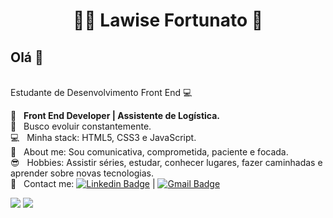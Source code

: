 <h1 align="center"> 👩‍💻 Lawise Fortunato 🚀</h1>
 
## Olá 👋

<br/> Estudante de Desenvolvimento Front End :computer:

 :rocket:  &nbsp; **Front End Developer | Assistente de Logística.**
 <br/> :purple_heart: &nbsp; Busco evoluir constantemente.
 <br/> :computer: &nbsp; Minha stack: HTML5, CSS3 e JavaScript.
 <br/> 💬  &nbsp; About me: Sou comunicativa, comprometida, paciente e focada. 
 <br/> :sunglasses: &nbsp; Hobbies:  Assistir séries, estudar, conhecer lugares, fazer caminhadas e aprender sobre novas tecnologias.
 <br/> :email: &nbsp; Contact me: [![Linkedin Badge](https://img.shields.io/badge/-LawiseFortunato-blue?style=flat-square&logo=Linkedin&logoColor=white&link=www.linkedin.com/in/lawise-fortunato)](https://www.linkedin.com/in/danielfelipedeveloper/) 
| 
[![Gmail Badge](https://img.shields.io/badge/-lawisegh@gmail.com-c14438?style=flat-square&logo=Gmail&logoColor=white&link=mailto:lawisegh@gmail.com)](mailto:lawisegh@gmail.com)

<div>
  <img src="https://github-readme-stats.vercel.app/api?username=fortunatolawise&show_icons=true&theme=midnight-purple"/>
  <img align="top"src="https://github-readme-stats.vercel.app/api/top-langs/?username=fortunatolawise&layout=compact&hide=shell&theme=midnight-purple"/>
</div>
